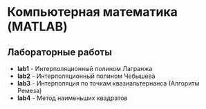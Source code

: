 # Компьютерная математика (MATLAB)
## Лабораторные работы
* __lab1__ - Интерполяционный полином Лагранжа
* __lab2__ - Интерполяционный полином Чебышева
* __lab3__ - Интерполяция по точкам квазиальтернанса (Алгоритм Ремеза)
* __lab4__ - Метод наименьших квадратов
